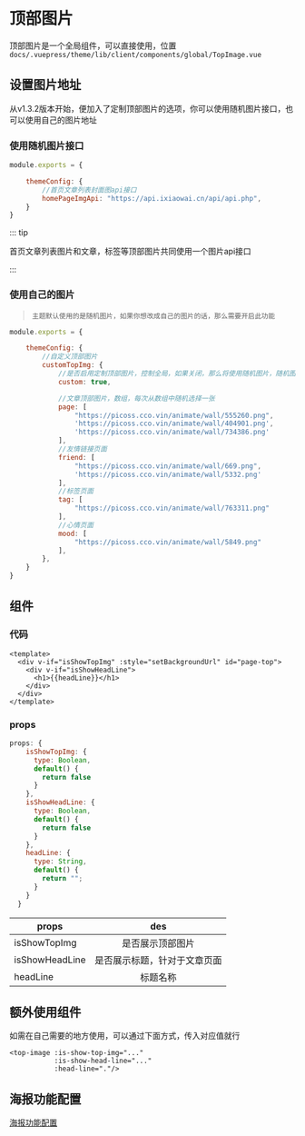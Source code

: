 # 顶部图片

顶部图片是一个全局组件，可以直接使用，位置`docs/.vuepress/theme/lib/client/components/global/TopImage.vue`



## 设置图片地址 

从v1.3.2版本开始，便加入了定制顶部图片的选项，你可以使用随机图片接口，也可以使用自己的图片地址



### 使用随机图片接口

```js
module.exports = {

    themeConfig: {
		//首页文章列表封面图api接口
        homePageImgApi: "https://api.ixiaowai.cn/api/api.php",
    }
}
```



::: tip

首页文章列表图片和文章，标签等顶部图片共同使用一个图片api接口

:::



### 使用自己的图片

> `主题默认使用的是随机图片，如果你想改成自己的图片的话，那么需要开启此功能`

```js
module.exports = {

    themeConfig: {
		//自定义顶部图片
        customTopImg: {
            //是否启用定制顶部图片，控制全局，如果关闭，那么将使用随机图片，随机图片接口可以自己设置
            custom: true,

            //文章顶部图片，数组，每次从数组中随机选择一张
            page: [
                "https://picoss.cco.vin/animate/wall/555260.png",
                'https://picoss.cco.vin/animate/wall/404901.png',
                'https://picoss.cco.vin/animate/wall/734386.png'
            ],
            //友情链接页面
            friend: [
                "https://picoss.cco.vin/animate/wall/669.png",
                'https://picoss.cco.vin/animate/wall/5332.png'
            ],
            //标签页面
            tag: [
                "https://picoss.cco.vin/animate/wall/763311.png"
            ],
            //心情页面
            mood: [
                "https://picoss.cco.vin/animate/wall/5849.png"
            ],
        },
    }
}
```





## 组件

### 代码

```vue
<template>
  <div v-if="isShowTopImg" :style="setBackgroundUrl" id="page-top">
    <div v-if="isShowHeadLine">
      <h1>{{headLine}}</h1>
    </div>
  </div>
</template>
```



### props

```js
props: {
    isShowTopImg: {
      type: Boolean,
      default() {
        return false
      }
    },
    isShowHeadLine: {
      type: Boolean,
      default() {
        return false
      }
    },
    headLine: {
      type: String,
      default() {
        return "";
      }
    }
  }
```

| props        | des           |
| ------------- |:-------------:|
| isShowTopImg      | 是否展示顶部图片 |
| isShowHeadLine      | 是否展示标题，针对于文章页面      |
| headLine | 标题名称      |



## 额外使用组件

如需在自己需要的地方使用，可以通过下面方式，传入对应值就行

```vue
<top-image :is-show-top-img="..."
           :is-show-head-line="..."
           :head-line="."/>
```





## 海报功能配置

[海报功能配置](./poster.md)